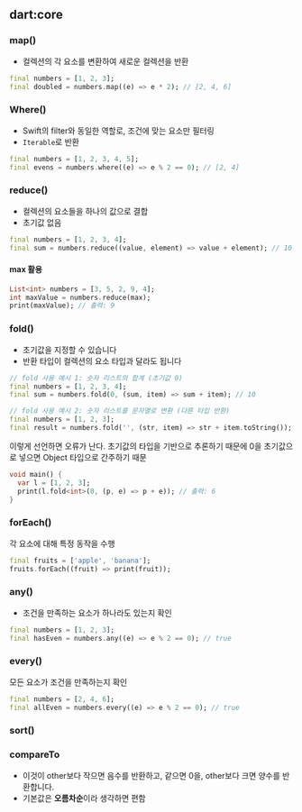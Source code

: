## dart:core



### map()

- 컬렉션의 각 요소를 변환하여 새로운 컬렉션을 반환

```dart
final numbers = [1, 2, 3];
final doubled = numbers.map((e) => e * 2); // [2, 4, 6]
```



### Where()

- Swift의 filter와 동일한 역할로, 조건에 맞는 요소만 필터링
- `Iterable`로 반환

```dart
final numbers = [1, 2, 3, 4, 5];
final evens = numbers.where((e) => e % 2 == 0); // [2, 4]
```



### reduce()

- 컬렉션의 요소들을 하나의 값으로 결합
- 초기값 없음

```dart
final numbers = [1, 2, 3, 4];
final sum = numbers.reduce((value, element) => value + element); // 10
```

#### max 활용



```dart
List<int> numbers = [3, 5, 2, 9, 4];
int maxValue = numbers.reduce(max);
print(maxValue); // 출력: 9
```



### fold()

- 초기값을 지정할 수 있습니다
- 반환 타입이 컬렉션의 요소 타입과 달라도 됩니다

```dart
// fold 사용 예시 1: 숫자 리스트의 합계 (초기값 0)
final numbers = [1, 2, 3, 4];
final sum = numbers.fold(0, (sum, item) => sum + item); // 10

// fold 사용 예시 2: 숫자 리스트를 문자열로 변환 (다른 타입 반환)
final numbers = [1, 2, 3];
final result = numbers.fold('', (str, item) => str + item.toString()); // "123"
```





이렇게 선언하면 오류가 난다. 초기값의 타입을 기반으로 추론하기 때문에 0을 초기값으로 넣으면 Object 타입으로 간주하기 때문

```dart
void main() {
  var l = [1, 2, 3];
  print(l.fold<int>(0, (p, e) => p + e)); // 출력: 6
}
```



### forEach()

각 요소에 대해 특정 동작을 수행

```dart
final fruits = ['apple', 'banana'];
fruits.forEach((fruit) => print(fruit));
```



### any()

- 조건을 만족하는 요소가 하나라도 있는지 확인

```dart
final numbers = [1, 2, 3];
final hasEven = numbers.any((e) => e % 2 == 0); // true
```



### every()

모든 요소가 조건을 만족하는지 확인

```dart
final numbers = [2, 4, 6];
final allEven = numbers.every((e) => e % 2 == 0); // true
```









### sort()

### compareTo

- 이것이 other보다 작으면 음수를 반환하고, 같으면 0을, other보다 크면 양수를 반환합니다.
- 기본값은 **오름차순**이라 생각하면 편함

